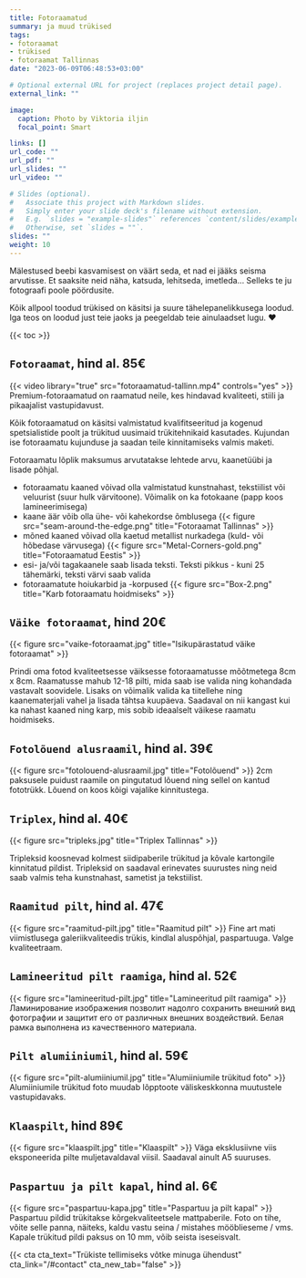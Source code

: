 ```yaml
---
title: Fotoraamatud
summary: ja muud trükised
tags:
- fotoraamat 
- trükised
- fotoraamat Tallinnas
date: "2023-06-09T06:48:53+03:00"

# Optional external URL for project (replaces project detail page).
external_link: ""

image:
  caption: Photo by Viktoria iljin
  focal_point: Smart

links: []
url_code: ""
url_pdf: ""
url_slides: ""
url_video: ""

# Slides (optional).
#   Associate this project with Markdown slides.
#   Simply enter your slide deck's filename without extension.
#   E.g. `slides = "example-slides"` references `content/slides/example-slides.md`.
#   Otherwise, set `slides = ""`.
slides: ""
weight: 10
---
```

Mälestused beebi kasvamisest on väärt seda, et nad ei jääks seisma arvutisse.
Et saaksite neid näha, katsuda, lehitseda, imetleda... Selleks te ju fotograafi poole pöördusite.

Kõik allpool toodud trükised on käsitsi ja suure tähelepanelikkusega loodud. Iga teos on loodud just teie jaoks ja peegeldab teie ainulaadset lugu. ❤️

{{< toc >}}

## `Fotoraamat`, hind al. 85€
{{< video library="true" src="fotoraamatud-tallinn.mp4" controls="yes" >}}
Premium-fotoraamatud on raamatud neile, kes hindavad kvaliteeti, stiili ja pikaajalist vastupidavust. 

Kõik fotoraamatud on käsitsi valmistatud kvalifitseeritud ja kogenud spetsialistide poolt ja trükitud uusimaid trükitehnikaid kasutades. Kujundan ise fotoraamatu kujunduse ja saadan teile kinnitamiseks valmis maketi. 

Fotoraamatu lõplik maksumus arvutatakse lehtede arvu, kaanetüübi ja lisade põhjal.

- fotoraamatu kaaned võivad olla valmistatud kunstnahast, tekstiilist või veluurist (suur hulk värvitoone). Võimalik on ka fotokaane (papp koos lamineerimisega)
- kaane äär võib olla ühe- või kahekordse õmblusega
{{< figure src="seam-around-the-edge.png" title="Fotoraamat Tallinnas" >}}
- mõned kaaned võivad olla kaetud metallist nurkadega (kuld- või hõbedase värvusega)
{{< figure src="Metal-Corners-gold.png" title="Fotoraamatud Eestis" >}}
- esi- ja/või tagakaanele saab lisada teksti. Teksti pikkus - kuni 25 tähemärki, teksti värvi saab valida
- fotoraamatute hoiukarbid ja -korpused
{{< figure src="Box-2.png" title="Karb fotoraamatu hoidmiseks" >}}

## `Väike fotoraamat`, hind 20€
{{< figure src="vaike-fotoraamat.jpg" title="Isikupärastatud väike fotoraamat" >}}

Prindi oma fotod kvaliteetsesse väiksesse fotoraamatusse mõõtmetega 8cm x 8cm. Raamatusse mahub 12-18 pilti, mida saab ise valida ning kohandada vastavalt soovidele. Lisaks on võimalik valida ka tiitellehe ning kaanematerjali vahel ja lisada tähtsa kuupäeva. Saadaval on nii kangast kui ka nahast kaaned ning karp, mis sobib ideaalselt väikese raamatu hoidmiseks.

## `Fotolõuend alusraamil`, hind al. 39€
{{< figure src="fotolouend-alusraamil.jpg" title="Fotolõuend" >}}
2cm paksusele puidust raamile on pingutatud lõuend ning sellel on kantud fototrükk. Lõuend on koos kõigi vajalike kinnitustega.

## `Triplex`, hind al. 40€
{{< figure src="tripleks.jpg" title="Triplex Tallinnas" >}}

Tripleksid koosnevad kolmest siidipaberile trükitud ja kõvale kartongile kinnitatud pildist. Tripleksid on saadaval erinevates suurustes ning neid saab valmis teha kunstnahast, sametist ja tekstiilist.

## `Raamitud pilt`, hind al. 47€
{{< figure src="raamitud-pilt.jpg" title="Raamitud pilt" >}}
Fine art mati viimistlusega galeriikvaliteedis trükis, kindlal aluspõhjal, paspartuuga. Valge kvaliteetraam. 

## `Lamineeritud pilt raamiga`, hind al. 52€
{{< figure src="lamineeritud-pilt.jpg" title="Lamineeritud pilt raamiga" >}}
Ламинирование изображения позволит надолго сохранить внешний вид фотографии и защитит его от различных внешних воздействий. Белая рамка выполнена из качественного материала.

## `Pilt alumiiniumil`, hind al. 59€
{{< figure src="pilt-alumiiniumil.jpg" title="Alumiiniumile trükitud foto" >}}
Alumiiniumile trükitud foto muudab lõpptoote väliskeskkonna muutustele vastupidavaks.

## `Klaaspilt`, hind 89€
{{< figure src="klaaspilt.jpg" title="Klaaspilt" >}}
Väga eksklusiivne viis eksponeerida pilte muljetavaldaval viisil. Saadaval ainult A5 suuruses.

## `Paspartuu ja pilt kapal`, hind al. 6€
{{< figure src="paspartuu-kapa.jpg" title="Paspartuu ja pilt kapal" >}}
Paspartuu pildid trükitakse kõrgekvaliteetsele mattpaberile. Foto on tihe, võite selle panna, näiteks, kaldu vastu seina / mistahes mööblieseme / vms. Kapale trükitud pildi paksus on 10 mm, võib seista iseseisvalt. 

{{< cta cta_text="Trükiste tellimiseks võtke minuga ühendust" cta_link="/#contact" cta_new_tab="false" >}}
